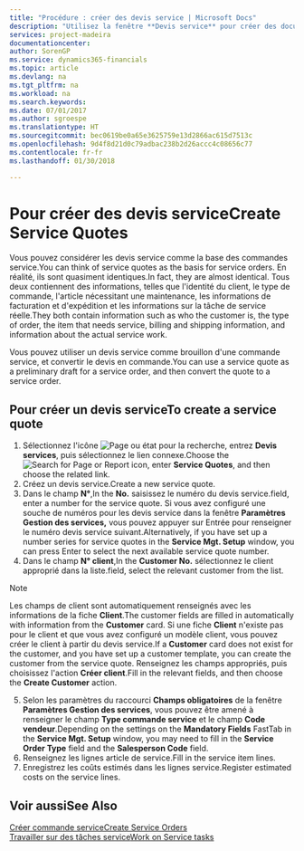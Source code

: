 ```yaml
---
title: "Procédure : créer des devis service | Microsoft Docs"
description: "Utilisez la fenêtre **Devis service** pour créer des documents dans lesquels vous saisissez des informations sur un service, tel que réparation et maintenance, pour des articles de service à la demande du client. Vous pouvez utiliser un devis service comme brouillon d'une commande service, et convertir le devis en commande."
services: project-madeira
documentationcenter: 
author: SorenGP
ms.service: dynamics365-financials
ms.topic: article
ms.devlang: na
ms.tgt_pltfrm: na
ms.workload: na
ms.search.keywords: 
ms.date: 07/01/2017
ms.author: sgroespe
ms.translationtype: HT
ms.sourcegitcommit: bec0619be0a65e3625759e13d2866ac615d7513c
ms.openlocfilehash: 9d4f8d21d0c79adbac238b2d26accc4c08656c77
ms.contentlocale: fr-fr
ms.lasthandoff: 01/30/2018

---
```

# <a name="create-service-quotes"></a><span data-ttu-id="130ee-104">Pour créer des devis service</span><span class="sxs-lookup"><span data-stu-id="130ee-104">Create Service Quotes</span></span>
<span data-ttu-id="130ee-105">Vous pouvez considérer les devis service comme la base des commandes service.</span><span class="sxs-lookup"><span data-stu-id="130ee-105">You can think of service quotes as the basis for service orders.</span></span> <span data-ttu-id="130ee-106">En réalité, ils sont quasiment identiques.</span><span class="sxs-lookup"><span data-stu-id="130ee-106">In fact, they are almost identical.</span></span> <span data-ttu-id="130ee-107">Tous deux contiennent des informations, telles que l'identité du client, le type de commande, l'article nécessitant une maintenance, les informations de facturation et d'expédition et les informations sur la tâche de service réelle.</span><span class="sxs-lookup"><span data-stu-id="130ee-107">They both contain information such as who the customer is, the type of order, the item that needs service, billing and shipping information, and information about the actual service work.</span></span>
 
<span data-ttu-id="130ee-108">Vous pouvez utiliser un devis service comme brouillon d'une commande service, et convertir le devis en commande.</span><span class="sxs-lookup"><span data-stu-id="130ee-108">You can use a service quote as a preliminary draft for a service order, and then convert the quote to a service order.</span></span>  
  
## <a name="to-create-a-service-quote"></a><span data-ttu-id="130ee-109">Pour créer un devis service</span><span class="sxs-lookup"><span data-stu-id="130ee-109">To create a service quote</span></span>  
1. <span data-ttu-id="130ee-110">Sélectionnez l'icône ![Page ou état pour la recherche](media/ui-search/search_small.png "Page ou état pour la recherche"), entrez **Devis services**, puis sélectionnez le lien connexe.</span><span class="sxs-lookup"><span data-stu-id="130ee-110">Choose the ![Search for Page or Report](media/ui-search/search_small.png "Search for Page or Report icon") icon, enter **Service Quotes**, and then choose the related link.</span></span>  
2. <span data-ttu-id="130ee-111">Créez un devis service.</span><span class="sxs-lookup"><span data-stu-id="130ee-111">Create a new service quote.</span></span>  
3. <span data-ttu-id="130ee-112">Dans le champ **N°**,</span><span class="sxs-lookup"><span data-stu-id="130ee-112">In the **No.**</span></span> <span data-ttu-id="130ee-113">saisissez le numéro du devis service.</span><span class="sxs-lookup"><span data-stu-id="130ee-113">field, enter a number for the service quote.</span></span> <span data-ttu-id="130ee-114">Si vous avez configuré une souche de numéros pour les devis service dans la fenêtre **Paramètres Gestion des services,** vous pouvez appuyer sur Entrée pour renseigner le numéro devis service suivant.</span><span class="sxs-lookup"><span data-stu-id="130ee-114">Alternatively, if you have set up a number series for service quotes in the **Service Mgt. Setup** window, you can press Enter to select the next available service quote number.</span></span>  
4. <span data-ttu-id="130ee-115">Dans le champ **N° client**,</span><span class="sxs-lookup"><span data-stu-id="130ee-115">In the **Customer No.**</span></span>  <span data-ttu-id="130ee-116">sélectionnez le client approprié dans la liste.</span><span class="sxs-lookup"><span data-stu-id="130ee-116">field, select the relevant customer from the list.</span></span>  

  > [!Note]  
  >  <span data-ttu-id="130ee-117">Les champs de client sont automatiquement renseignés avec les informations de la fiche **Client**.</span><span class="sxs-lookup"><span data-stu-id="130ee-117">The customer fields are filled in automatically with information from the **Customer** card.</span></span> <span data-ttu-id="130ee-118">Si une fiche **Client** n'existe pas pour le client et que vous avez configuré un modèle client, vous pouvez créer le client à partir du devis service.</span><span class="sxs-lookup"><span data-stu-id="130ee-118">If a **Customer** card does not exist for the customer, and you have set up a customer template, you can create the customer from the service quote.</span></span> <span data-ttu-id="130ee-119">Renseignez les champs appropriés, puis choisissez l'action **Créer client**.</span><span class="sxs-lookup"><span data-stu-id="130ee-119">Fill in the relevant fields, and then choose the **Create Customer** action.</span></span>  
  
5. <span data-ttu-id="130ee-120">Selon les paramètres du raccourci **Champs obligatoires** de la fenêtre **Paramètres Gestion des services**, vous pouvez être amené à renseigner le champ **Type commande service** et le champ **Code vendeur**.</span><span class="sxs-lookup"><span data-stu-id="130ee-120">Depending on the settings on the **Mandatory Fields** FastTab in the **Service Mgt. Setup** window, you may need to fill in the **Service Order Type** field and the **Salesperson Code** field.</span></span>  
6. <span data-ttu-id="130ee-121">Renseignez les lignes article de service.</span><span class="sxs-lookup"><span data-stu-id="130ee-121">Fill in the service item lines.</span></span>  
7. <span data-ttu-id="130ee-122">Enregistrez les coûts estimés dans les lignes service.</span><span class="sxs-lookup"><span data-stu-id="130ee-122">Register estimated costs on the service lines.</span></span>  
  
## <a name="see-also"></a><span data-ttu-id="130ee-123">Voir aussi</span><span class="sxs-lookup"><span data-stu-id="130ee-123">See Also</span></span>  
[<span data-ttu-id="130ee-124">Créer commande service</span><span class="sxs-lookup"><span data-stu-id="130ee-124">Create Service Orders</span></span>](service-how-to-create-service-orders.md)  
[<span data-ttu-id="130ee-125">Travailler sur des tâches service</span><span class="sxs-lookup"><span data-stu-id="130ee-125">Work on Service tasks</span></span>](service-how-to-work-on-service-tasks.md)  

 
